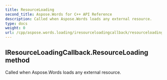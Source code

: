 ```yaml
---
title: ResourceLoading
second_title: Aspose.Words for C++ API Reference
description: Called when Aspose.Words loads any external resource. 
type: docs
weight: 0
url: /cpp/aspose.words.loading/iresourceloadingcallback/resourceloading/
---
```

## IResourceLoadingCallback.ResourceLoading method


Called when Aspose.Words loads any external resource.

